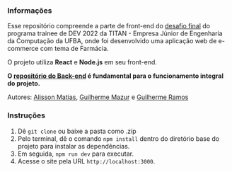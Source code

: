 ### Informações

Esse repositório compreende a parte de front-end do [desafio final](https://github.com/DEV-TITAN/projeto-trainee-20221/blob/develop/docs/SCOPE.md) do programa trainee de DEV 2022 da TITAN - Empresa Júnior de Engenharia da Computação da UFBA, onde foi desenvolvido uma aplicação web de e-commerce com tema de Farmácia.

O projeto utiliza **React** e **Node.js** em seu front-end.

**O [repositório do Back-end](https://github.com/GuiMazur/API-Projeto-DEV-TITAN) é fundamental para o funcionamento integral do projeto.**

Autores: [Alisson Matias](https://github.com/alissonmds00), [Guilherme Mazur](https://github.com/GuiMazur) e [Guilherme Ramos](https://github.com/guiramos1504)

### Instruções

1. Dê `git clone` ou baixe a pasta como .zip
2. Pelo terminal, dê o comando `npm install` dentro do diretório base do projeto para instalar as dependências.
3. Em seguida, `npm run dev` para executar.
4. Acesse o site pela URL `http://localhost:3000`.